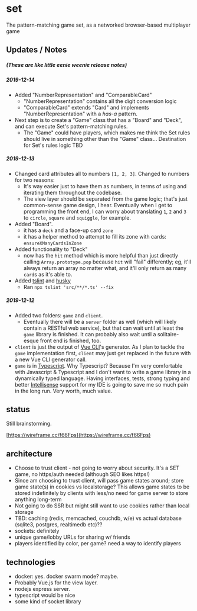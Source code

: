 # set
The pattern-matching game set, as a networked browser-based multiplayer game

## Updates / Notes
##### (_These are like little eenie weenie release notes_)
##### 2019-12-14
* Added "NumberRepresentation" and "ComparableCard"
    * "NumberRepresentation" contains all the digit conversion logic
    * "ComparableCard" extends "Card" and implements "NumberRepresentation" with a *has-a* pattern.
* Next step is to create a "Game" class that has a "Board" and "Deck", and can execute Set's pattern-matching rules.
    * The "Game" could have players, which makes me think the Set rules should live in something other than the "Game" class... Destination for Set's rules logic TBD
##### 2019-12-13
* Changed card attributes all to numbers `[1, 2, 3]`. Changed to numbers for two reasons:
    * It's way easier just to have them as numbers, in terms of using and iterating them throughout the codebase.
    * The view layer should be separated from the game logic; that's just common-sense game design, I hear. Eventually when I get to programming the front end, I can worry about translating `1`, `2` and `3` to `circle`, `square` and `squiggle`, for example.
* Added "Board".
    * it has a `deck` and a face-up card `zone`
    * it has a helper method to attempt to fill its zone with cards: `ensureXManyCardsInZone` 
* Added functionality to "Deck"
    * now has the `hit` method which is more helpful than just directly calling `Array.prototype.pop` because `hit` will "fail" differently; eg, it'll always return an array no matter what, and it'll only return as many `card`s as it's able to.
* Added [tslint](https://palantir.github.io/tslint/) and [husky](https://www.npmjs.com/package/husky)
    * Ran `npx tslint 'src/**/*.ts' --fix`  
    
##### 2019-12-12
* Added two folders: `game` and `client`.
    * Eventually there will be a `server` folder as well (which will likely contain a RESTful web service), but that can wait until at least the `game` library is finished. It can probably also wait until a solitaire-esque front end is finished, too.
* `client` is just the output of [Vue CLI](https://cli.vuejs.org/)'s generator. As I plan to tackle the `game` implementation first, `client` may just get replaced in the future with a new Vue CLI generator call.
* `game` is in [Typescript](https://www.typescriptlang.org/). Why Typescript? Because I'm very comfortable with Javascript & Typescript and I don't want to write a game library in a dynamically typed language. Having interfaces, tests, strong typing and better [Intellisense](https://en.wikipedia.org/wiki/Intelligent_code_completion) support for my IDE is going to save me so much pain in the long run. Very worth, much value.

## status
Still brainstorming. 

[https://wireframe.cc/f66Fps](https://wireframe.cc/f66Fps)

## architecture
* Choose to trust client - not going to worry about security. It's a SET game, no https/auth needed (although SEO likes https!)
* Since am choosing to trust client, will pass game states around; store game state(s) in cookies vs localstorage? This allows game states to be stored indefinitely by clients with less/no need for game server to store anything long-term
* Not going to do SSR but might still want to use cookies rather than local storage
* TBD: caching (redis, memcached, couchdb, w/e) vs actual database (sqlite3, postgres, realtimedb etc)??
* sockets: definitely
* unique game/lobby URLs for sharing w/ friends
* players identified by color, per game? need a way to identify players

## technologies
* docker: yes. docker swarm mode? maybe.
* Probably Vue.js for the view layer.
* nodejs express server. 
* typescript would be nice
* some kind of socket library
